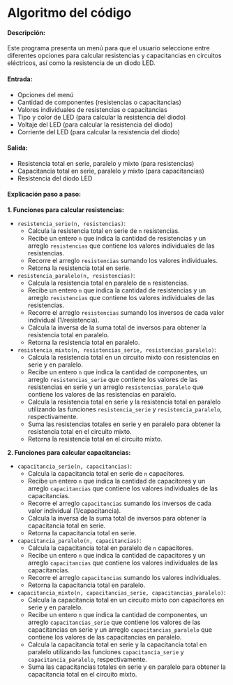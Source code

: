 # Algoritmo del código

#### **Descripción:**

Este programa presenta un menú para que el usuario seleccione entre diferentes opciones para calcular resistencias y capacitancias en circuitos eléctricos, así como la resistencia de un diodo LED.

#### **Entrada:**

* Opciones del menú
* Cantidad de componentes (resistencias o capacitancias)
* Valores individuales de resistencias o capacitancias
* Tipo y color de LED (para calcular la resistencia del diodo)
* Voltaje del LED (para calcular la resistencia del diodo)
* Corriente del LED (para calcular la resistencia del diodo)

#### **Salida:**

* Resistencia total en serie, paralelo y mixto (para resistencias)
* Capacitancia total en serie, paralelo y mixto (para capacitancias)
* Resistencia del diodo LED

#### **Explicación paso a paso:**

**1. Funciones para calcular resistencias:**

* `resistencia_serie(n, resistencias)`:
  * Calcula la resistencia total en serie de `n` resistencias.
  * Recibe un entero `n` que indica la cantidad de resistencias y un arreglo `resistencias` que contiene los valores individuales de las resistencias.
  * Recorre el arreglo `resistencias` sumando los valores individuales.
  * Retorna la resistencia total en serie.
* `resistencia_paralelo(n, resistencias)`:
  * Calcula la resistencia total en paralelo de `n` resistencias.
  * Recibe un entero `n` que indica la cantidad de resistencias y un arreglo `resistencias` que contiene los valores individuales de las resistencias.
  * Recorre el arreglo `resistencias` sumando los inversos de cada valor individual (1/resistencia).
  * Calcula la inversa de la suma total de inversos para obtener la resistencia total en paralelo.
  * Retorna la resistencia total en paralelo.
* `resistencia_mixto(n, resistencias_serie, resistencias_paralelo)`:
  * Calcula la resistencia total en un circuito mixto con resistencias en serie y en paralelo.
  * Recibe un entero `n` que indica la cantidad de componentes, un arreglo `resistencias_serie` que contiene los valores de las resistencias en serie y un arreglo `resistencias_paralelo` que contiene los valores de las resistencias en paralelo.
  * Calcula la resistencia total en serie y la resistencia total en paralelo utilizando las funciones `resistencia_serie` y `resistencia_paralelo`, respectivamente.
  * Suma las resistencias totales en serie y en paralelo para obtener la resistencia total en el circuito mixto.
  * Retorna la resistencia total en el circuito mixto.

**2. Funciones para calcular capacitancias:**

* `capacitancia_serie(n, capacitancias)`:
  * Calcula la capacitancia total en serie de `n` capacitores.
  * Recibe un entero `n` que indica la cantidad de capacitores y un arreglo `capacitancias` que contiene los valores individuales de las capacitancias.
  * Recorre el arreglo `capacitancias` sumando los inversos de cada valor individual (1/capacitancia).
  * Calcula la inversa de la suma total de inversos para obtener la capacitancia total en serie.
  * Retorna la capacitancia total en serie.
* `capacitancia_paralelo(n, capacitancias)`:
  * Calcula la capacitancia total en paralelo de `n` capacitores.
  * Recibe un entero `n` que indica la cantidad de capacitores y un arreglo `capacitancias` que contiene los valores individuales de las capacitancias.
  * Recorre el arreglo `capacitancias` sumando los valores individuales.
  * Retorna la capacitancia total en paralelo.
* `capacitancia_mixto(n, capacitancias_serie, capacitancias_paralelo)`:
  * Calcula la capacitancia total en un circuito mixto con capacitores en serie y en paralelo.
  * Recibe un entero `n` que indica la cantidad de componentes, un arreglo `capacitancias_serie` que contiene los valores de las capacitancias en serie y un arreglo `capacitancias_paralelo` que contiene los valores de las capacitancias en paralelo.
  * Calcula la capacitancia total en serie y la capacitancia total en paralelo utilizando las funciones `capacitancia_serie` y `capacitancia_paralelo`, respectivamente.
  * Suma las capacitancias totales en serie y en paralelo para obtener la capacitancia total en el circuito mixto.
